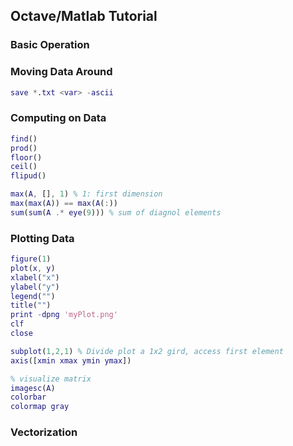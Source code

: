 ## Octave/Matlab Tutorial

### Basic Operation

### Moving Data Around

```matlab
save *.txt <var> -ascii
```

### Computing on Data

```matlab
find()
prod()
floor()
ceil()
flipud()
```

```matlab
max(A, [], 1) % 1: first dimension
max(max(A)) == max(A(:))
sum(sum(A .* eye(9))) % sum of diagnol elements
```

### Plotting Data

```matlab
figure(1)
plot(x, y)
xlabel("x")
ylabel("y")
legend("")
title("")
print -dpng 'myPlot.png'
clf
close
```

```matlab
subplot(1,2,1) % Divide plot a 1x2 gird, access first element
axis([xmin xmax ymin ymax])
```

```matlab
% visualize matrix
imagesc(A)
colorbar
colormap gray
```

### Vectorization


